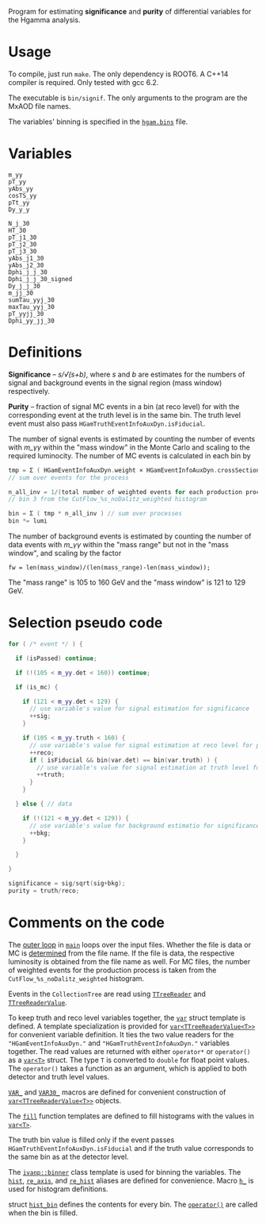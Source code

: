 Program for estimating __significance__ and __purity__ of differential
variables for the Hgamma analysis.

# Usage
To compile, just run `make`.
The only dependency is ROOT6.
A C++14 compiler is required. Only tested with gcc 6.2.

The executable is `bin/signif`.
The only arguments to the program are the MxAOD file names.

The variables' binning is specified in the [`hgam.bins`](hgam.bins) file.

# Variables
    m_yy
    pT_yy
    yAbs_yy
    cosTS_yy
    pTt_yy
    Dy_y_y

    N_j_30
    HT_30
    pT_j1_30
    pT_j2_30
    pT_j3_30
    yAbs_j1_30
    yAbs_j2_30
    Dphi_j_j_30
    Dphi_j_j_30_signed
    Dy_j_j_30
    m_jj_30
    sumTau_yyj_30
    maxTau_yyj_30
    pT_yyjj_30
    Dphi_yy_jj_30

# Definitions

**Significance** – _s/√(s+b)_, where _s_ and _b_ are estimates for the numbers
of signal and background events in the signal region (mass window)
respectively.

**Purity** – fraction of signal MC events in a bin (at reco level) for with the
corresponding event at the truth level is in the same bin. The truth level
event must also pass `HGamTruthEventInfoAuxDyn.isFiducial`.

The number of signal events is estimated by counting the number of events with
*m_γγ* within the "mass window" in the Monte Carlo and scaling to the required
luminocity.
The number of MC events is calculated in each bin by
```c++
tmp = Σ ( HGamEventInfoAuxDyn.weight × HGamEventInfoAuxDyn.crossSectionBRfilterEff )
// sum over events for the process

n_all_inv = 1/(total number of weighted events for each production process)
// bin 3 from the CutFlow_%s_noDalitz_weighted histogram

bin = Σ ( tmp * n_all_inv ) // sum over processes
bin *= lumi
```

The number of background events is estimated by counting the number of data
events with *m_γγ* within the "mass range" but not in the "mass window", and
scaling by the factor
```
fw = len(mass_window)/(len(mass_range)-len(mass_window));
```

The "mass range" is 105 to 160 GeV and the "mass window" is 121 to 129 GeV.

# Selection pseudo code
```c++
for ( /* event */ ) {

  if (isPassed) continue;

  if (!(105 < m_yy.det < 160)) continue;

  if (is_mc) {

    if (121 < m_yy.det < 129) {
      // use variable's value for signal estimation for significance
      ++sig;
    }

    if (105 < m_yy.truth < 160) {
      // use variable's value for signal estimation at reco level for purity
      ++reco;
      if ( isFiducial && bin(var.det) == bin(var.truth) ) {
        // use variable's value for signal estimation at truth level for purity
        ++truth;
      }
    }

  } else { // data

    if (!(121 < m_yy.det < 129)) {
      // use variable's value for background estimatio for significancen
      ++bkg;
    }

  }

}

significance = sig/sqrt(sig+bkg);
purity = truth/reco;
```

# Comments on the code

The [outer loop][L308] in [`main`][L239] loops over the input files. Whether
the file is data or MC is [determined][L276] from the file name.
If the file is data, the respective luminosity is obtained from the file name
as well.
For MC files, the number of weighted events for the production process is taken
from the `CutFlow_%s_noDalitz_weighted` histogram.

Events in the `CollectionTree` are read using
[`TTreeReader`](https://root.cern.ch/doc/master/classTTreeReader.html)
and
[`TTreeReaderValue`](https://root.cern.ch/doc/master/classTTreeReaderValue.html).

To keep truth and reco level variables together, the [`var`][L36] struct
template is defined. A template specialization is provided for
[`var<TTreeReaderValue<T>>`][L51] for convenient variable definition. It ties
the two value readers for the `"HGamEventInfoAuxDyn."` and
`"HGamTruthEventInfoAuxDyn."` variables together.  The read values are returned
with either `operator*` or `operator()` as a [`var<T>`][L36] struct. The type
`T` is converted to `double` for float point values.  The `operator()` takes a
function as an argument, which is applied to both detector and truth level
values.

[`VAR_`][L345] and [`VAR30_`][L346] macros are defined for convenient
construction of [`var<TTreeReaderValue<T>>`][L51] objects.

The [`fill`][L196] function templates are defined to fill histograms with the
values in [`var<T>`][L36].

The truth bin value is filled only if the event passes
`HGamTruthEventInfoAuxDyn.isFiducial`
and if the truth value corresponds to the same bin as at the detector level.

The [`ivanp::binner`](src/binner.hh) class template is used for binning the
variables. The [`hist`][L150], [`re_axis`][L153], and [`re_hist`][L155] aliases
are defined for convenience.
Macro [`h_`][L246] is used for histogram definitions.

struct [`hist_bin`][L89] defines the contents for every bin.
The [`operator()`][L102] are called when the bin is filled.

[L89]: https://github.com/ivankp/signif3/blob/62cb8deaa15d0c73c2557b4cc014e61d061dff35/src/signif.cc#L89
[L102]: https://github.com/ivankp/signif3/blob/62cb8deaa15d0c73c2557b4cc014e61d061dff35/src/signif.cc#L51
[L150]: https://github.com/ivankp/signif3/blob/62cb8deaa15d0c73c2557b4cc014e61d061dff35/src/signif.cc#L150
[L153]: https://github.com/ivankp/signif3/blob/62cb8deaa15d0c73c2557b4cc014e61d061dff35/src/signif.cc#L153
[L155]: https://github.com/ivankp/signif3/blob/62cb8deaa15d0c73c2557b4cc014e61d061dff35/src/signif.cc#L155
[L36]: https://github.com/ivankp/signif3/blob/62cb8deaa15d0c73c2557b4cc014e61d061dff35/src/signif.cc#L36
[L51]: https://github.com/ivankp/signif3/blob/62cb8deaa15d0c73c2557b4cc014e61d061dff35/src/signif.cc#L51
[L196]: https://github.com/ivankp/signif3/blob/62cb8deaa15d0c73c2557b4cc014e61d061dff35/src/signif.cc#L196
[L239]: https://github.com/ivankp/signif3/blob/62cb8deaa15d0c73c2557b4cc014e61d061dff35/src/signif.cc#L239
[L276]: https://github.com/ivankp/signif3/blob/62cb8deaa15d0c73c2557b4cc014e61d061dff35/src/signif.cc#L276
[L246]: https://github.com/ivankp/signif3/blob/62cb8deaa15d0c73c2557b4cc014e61d061dff35/src/signif.cc#L246
[L308]: https://github.com/ivankp/signif3/blob/62cb8deaa15d0c73c2557b4cc014e61d061dff35/src/signif.cc#L308
[L345]: https://github.com/ivankp/signif3/blob/62cb8deaa15d0c73c2557b4cc014e61d061dff35/src/signif.cc#L345
[L346]: https://github.com/ivankp/signif3/blob/62cb8deaa15d0c73c2557b4cc014e61d061dff35/src/signif.cc#L346
